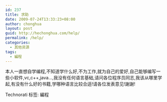 ```yaml
---
id: 237
title: 求助
date: 2009-07-24T13:33:23+08:00
author: chonghua
layout: post
guid: http://hechonghua.com/help/
permalink: /help/
categories:
  - 其他资源
tags:
  - 編程
---
```

本人一直想自学编程,不知道学什么好,不为工作,就为自己的爱好,自己能够编写一些小软件,vc,c++,java...,我没有任何语言基础,请问各位程序员同志,我该从哪里学起,有没有什么好的书籍,学哪种语言比较合适!请各位发表意见!謝謝!

<div style="padding-bottom: 0px; margin: 0px; padding-left: 0px; padding-right: 0px; display: inline; float: none; padding-top: 0px" id="scid:0767317B-992E-4b12-91E0-4F059A8CECA8:27753024-4cbb-4d2f-a3b3-a4834a1e05a6" class="wlWriterEditableSmartContent">
  Technorati 标签: 編程
</div>